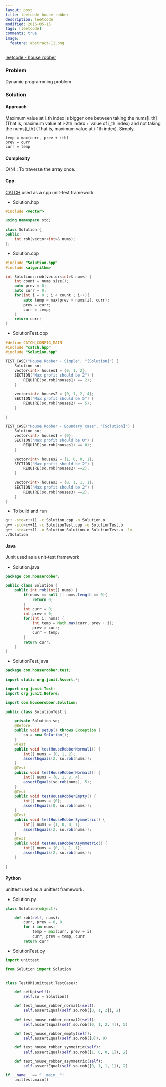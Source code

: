 ```yaml
---
layout: post
title: leetcode-house robber
description: leetcode
modified: 2016-05-15
tags: [leetcode]
comments: true
image:
  feature: abstract-11.png
---
```

[leetcode - house robber](https://leetcode.com/problems/house-robber/)

### Problem

Dynamic programming problem

### Solution 

#### Approach

Maximum value at i_th index is bigger one between taking the nums[i_th](That is, maximum value at i-2th index + value of i_th index) and not taking the nums[i_th] (That is, maximum value at i-1th index). Simply, 

```
temp = max(curr, prev + ith)
prev = curr
curr = temp
```

#### Complexity

O(N) : To traverse the array once. 

#### Cpp

[CATCH](https://github.com/philsquared/Catch/blob/master/docs/tutorial.md) used as a cpp unit-test framework.

- Solution.hpp

```cpp
#include <vector>

using namespace std;

class Solution {
public:
    int rob(vector<int>& nums); 
};
```

- Solution.cpp

```cpp
#include "Solution.hpp"
#include <algorithm>

int Solution::rob(vector<int>& nums) {
    int count = nums.size();
    auto prev = 0;
    auto curr = 0;
    for(int i = 0 ; i < count ; i++){
        auto temp = max(prev + nums[i], curr);
        prev = curr; 
        curr = temp;
    }
    return curr;
}
```

- SolutionTest.cpp

```cpp
#define CATCH_CONFIG_MAIN
#include "catch.hpp"
#include "Solution.hpp"

TEST_CASE("House Robber - Simple", "[Solution]") {
    Solution so;
    vector<int> houses1 = {0, 1, 2};
    SECTION("Max profit should be 2") {
        REQUIRE(so.rob(houses1) == 2);
    }

    vector<int> houses2 = {0, 1, 2, 4};
    SECTION("Max profit should be 5") {
        REQUIRE(so.rob(houses2) == 5);
    }

}

TEST_CASE("House Robber - Boundary case", "[Solution]") {
    Solution so;
    vector<int> houses1 = {0};
    SECTION("Max profit should be 0") {
        REQUIRE(so.rob(houses1) == 0);
    }

    vector<int> houses2 = {1, 0, 0, 1};
    SECTION("Max profit should be 2") {
        REQUIRE(so.rob(houses2) ==2);
    }
    
    vector<int> houses3 = {0, 1, 1, 1};
    SECTION("Max profit should be 2") {
        REQUIRE(so.rob(houses3) ==2);
    }
}
```

- To build and run

```bash
g++ -std=c++11 -c Solution.cpp -o Solution.o
g++ -std=c++11 -c SolutionTest.cpp -o SolutionTest.o
g++ -std=c++11 -o Solution Solution.o SolutionTest.o -lm
./Solution
```

#### Java

Junit used as a unit-test framework

- Solution.java

```java
package com.houserobber;

public class Solution {
    public int rob(int[] nums) {
    	if(nums == null || nums.length == 0){
    		return 0;
    	}
        int curr = 0;
        int prev = 0;
        for(int i: nums) {
            int temp = Math.max(curr, prev + i);
            prev = curr;
            curr = temp;
        }
        return curr;
    }
}
```

- SolutionTest.java

```java
package com.houserobber.test;

import static org.junit.Assert.*;

import org.junit.Test;
import org.junit.Before;

import com.houserobber.Solution;

public class SolutionTest {

	private Solution so;
	@Before
	public void setUp() throws Exception {
		so = new Solution();
	}
	@Test
	public void testHouseRobberNormal1() {
		int[] nums = {0, 1, 2};
		assertEquals(2, so.rob(nums));
	}
	@Test
	public void testHouseRobberNormal2() {
		int[] nums = {0, 1, 2, 4};
		assertEquals(so.rob(nums), 5);
	}
	@Test
	public void testHouseRobberEmpty() {
		int[] nums = {0};
		assertEquals(0, so.rob(nums));
	}
	@Test
	public void testHouseRobberSymmetric() {
		int[] nums = {1, 0, 0, 1};
		assertEquals(2, so.rob(nums));
	}
	@Test
	public void testHouseRobberAsymmetric() {
		int[] nums = {0, 1, 1, 1};
		assertEquals(2, so.rob(nums));
	}

}
```

#### Python

unittest used as a unittest framework.

- Solution.py

```python
class Solution(object):

    def rob(self, nums):
        curr, prev = 0, 0
        for i in nums:
            temp = max(curr, prev + i)
            curr, prev = temp, curr
        return curr

```

- SolutionTest.py

```python
import unittest

from Solution import Solution


class TestUM(unittest.TestCase):

    def setUp(self):
        self.so = Solution()

    def test_house_robber_normal1(self):
        self.assertEqual(self.so.rob([0, 1, 2]), 2)

    def test_house_robber_normal2(self):
        self.assertEqual(self.so.rob([0, 1, 2, 4]), 5)

    def test_house_robber_empty(self):
        self.assertEqual(self.so.rob([0]), 0)

    def test_house_robber_symmetric(self):
        self.assertEqual(self.so.rob([1, 0, 0, 1]), 2)

    def test_house_robber_asymmetric(self):
        self.assertEqual(self.so.rob([0, 1, 1, 1]), 2)

if __name__ == "__main__":
    unittest.main()

```
